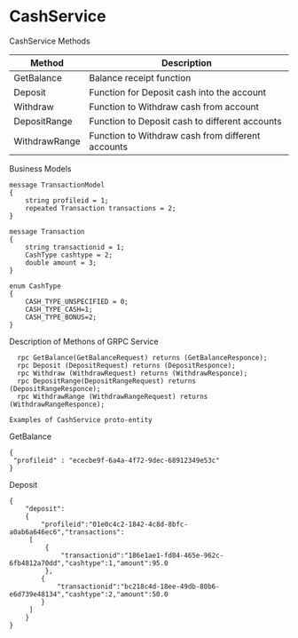 # CashService

CashService Methods

| Method       | Description    |
| ------------- |-------------|
| GetBalance     | Balance receipt function |
| Deposit      | Function for Deposit cash into the account     |
| Withdraw | Function to Withdraw cash from account  |
| DepositRange     | Function to Deposit cash to different accounts |
| WithdrawRange     | Function to Withdraw cash from different accounts      |


Business Models
```
message TransactionModel
{
	string profileid = 1;
	repeated Transaction transactions = 2;
}
```
```
message Transaction
{
	string transactionid = 1; 
	CashType cashtype = 2;
	double amount = 3;
}
```
```
enum CashType
{
	CASH_TYPE_UNSPECIFIED = 0;
	CASH_TYPE_CASH=1;
	CASH_TYPE_BONUS=2;
}
```


Description of Methons of GRPC Service
```
  rpc GetBalance(GetBalanceRequest) returns (GetBalanceResponce);
  rpc Deposit (DepositRequest) returns (DepositResponce);
  rpc Withdraw (WithdrawRequest) returns (WithdrawResponce);
  rpc DepositRange(DepositRangeRequest) returns (DepositRangeResponce);
  rpc WithdrawRange (WithdrawRangeRequest) returns (WithdrawRangeResponce);
```
  
   ```
  Examples of CashService proto-entity
   ```
  
  
GetBalance
  ```
{
   "profileid" : "ececbe9f-6a4a-4f72-9dec-68912349e53c"
}
```
Deposit
```
{
	"deposit":
	{
		"profileid":"01e0c4c2-1842-4c8d-8bfc-a0ab6a646ec6","transactions":
	 [
		 {
			 "transactionid":"186e1ae1-fd84-465e-962c-6fb4812a70dd","cashtype":1,"amount":95.0
		 },
		{
			"transactionid":"bc218c4d-18ee-49db-80b6-e6d739e48134","cashtype":2,"amount":50.0
		}
	 ]
	}
}
```

```

```

